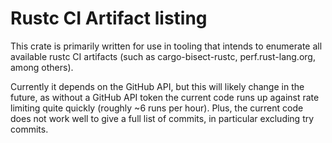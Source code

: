 # Rustc CI Artifact listing

This crate is primarily written for use in tooling that intends to enumerate all
available rustc CI artifacts (such as cargo-bisect-rustc, perf.rust-lang.org,
among others).

Currently it depends on the GitHub API, but this will likely change in the
future, as without a GitHub API token the current code runs up against rate
limiting quite quickly (roughly ~6 runs per hour). Plus, the current code does
not work well to give a full list of commits, in particular excluding try
commits.
